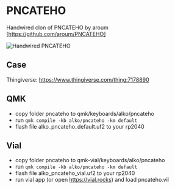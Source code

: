 # PNCATEHO

Handwired clon of PNCATEHO by aroum [https://github.com/aroum/PNCATEHO]

![Handwired PNCATEHO](https://cornedeon.ru/img/pncateho_1s.jpg)

## Case

Thingiverse: https://www.thingiverse.com/thing:7178890

## QMK

* copy folder pncateho to qmk/keyboards/alko/pncateho
* run ```qmk compile -kb alko/pncateho -km default```
* flash file alko_pncateho_default.uf2 to your rp2040

## Vial

* copy folder pncateho to qmk-vial/keyboards/alko/pncateho
* run ```qmk compile -kb alko/pncateho -km default```
* flash file alko_pncateho_vial.uf2 to your rp2040
* run vial app (or open https://vial.rocks) and load pncateho.vil

